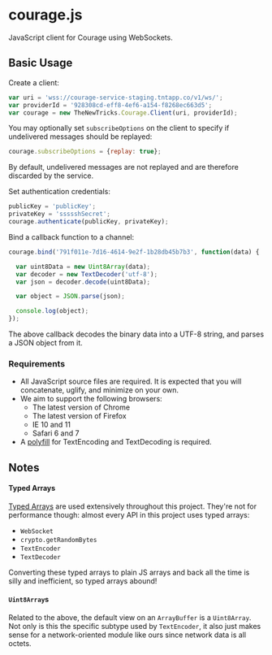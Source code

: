 courage.js
==========

JavaScript client for Courage using WebSockets.


Basic Usage
-----------

Create a client:

```js
var uri = 'wss://courage-service-staging.tntapp.co/v1/ws/';
var providerId = '928308cd-eff8-4ef6-a154-f8268ec663d5';
var courage = new TheNewTricks.Courage.Client(uri, providerId);
```

You may optionally set `subscribeOptions` on the client to specify if undelivered messages should be replayed:

```js
courage.subscribeOptions = {replay: true};
```

By default, undelivered messages are not replayed and are therefore discarded by the service.

Set authentication credentials:

```js
publicKey = 'publicKey';
privateKey = 'ssssshSecret';
courage.authenticate(publicKey, privateKey);
```

Bind a callback function to a channel:

```js
courage.bind('791f011e-7d16-4614-9e2f-1b28db45b7b3', function(data) {

  var uint8Data = new Uint8Array(data);
  var decoder = new TextDecoder('utf-8');
  var json = decoder.decode(uint8Data);

  var object = JSON.parse(json);

  console.log(object);
});
```

The above callback decodes the binary data into a UTF-8 string, and parses a JSON object from it.

### Requirements

- All JavaScript source files are required. It is expected that you will concatenate, uglify, and minimize on your own.
- We aim to support the following browsers:
  - The latest version of Chrome
  - The latest version of Firefox
  - IE 10 and 11
  - Safari 6 and 7
- A [polyfill](https://github.com/inexorabletash/text-encoding) for TextEncoding and TextDecoding is required.


Notes
-----

#### Typed Arrays

[Typed Arrays](https://developer.mozilla.org/en-US/docs/Web/JavaScript/Typed_arrays) are used extensively throughout this project. They're not for performance though: almost every API in this project uses typed arrays:
 - `WebSocket`
 - `crypto.getRandomBytes`
 - `TextEncoder`
 - `TextDecoder`

 Converting these typed arrays to plain JS arrays and back all the time is silly and inefficient, so typed arrays abound!

#### `Uint8Array`s

Related to the above, the default view on an `ArrayBuffer` is a `Uint8Array`. Not only is this the specific subtype used by `TextEncoder`, it also just makes sense for a network-oriented module like ours since network data is all octets.
